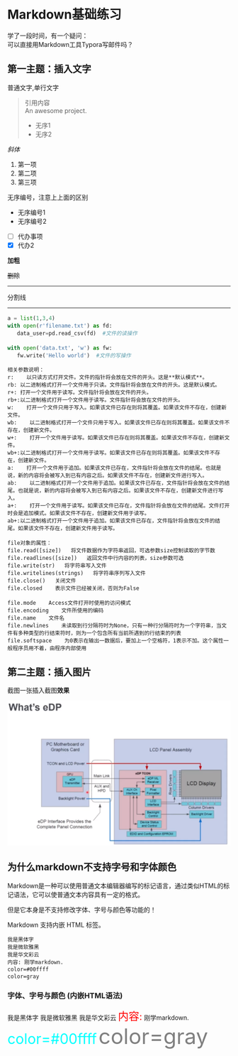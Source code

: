 # Markdown基础练习
学了一段时间，有一个疑问：   
可以直接用Markdown工具Typora写邮件吗？   
## 第一主题：插入文字

普通文字,单行文字

> 引用内容  
> An awesome project. 
> + 无序1
> + 无序2

*斜体*

1. 第一项
2. 第二项
3. 第三项

无序编号，注意上上面的区别

* 无序编号1
* 无序编号2

- [ ] 代办事项
- [x] 代办2

**加粗**

~~删除~~

***

分割线

***

```python
a = list(1,3,4)
with open(r'filename.txt') as fd:
   data_user=pd.read_csv(fd)  #文件的读操作

with open('data.txt', 'w') as fw:
   fw.write('Hello world')  #文件的写操作
```
```
相关参数说明：
r:    以只读方式打开文件。文件的指针将会放在文件的开头。这是**默认模式**。
rb: 以二进制格式打开一个文件用于只读。文件指针将会放在文件的开头。这是默认模式。
r+: 打开一个文件用于读写。文件指针将会放在文件的开头。
rb+:以二进制格式打开一个文件用于读写。文件指针将会放在文件的开头。
w:    打开一个文件只用于写入。如果该文件已存在则将其覆盖。如果该文件不存在，创建新文件。
wb:    以二进制格式打开一个文件只用于写入。如果该文件已存在则将其覆盖。如果该文件不存在，创建新文件。
w+:    打开一个文件用于读写。如果该文件已存在则将其覆盖。如果该文件不存在，创建新文件。
wb+:以二进制格式打开一个文件用于读写。如果该文件已存在则将其覆盖。如果该文件不存在，创建新文件。
a:    打开一个文件用于追加。如果该文件已存在，文件指针将会放在文件的结尾。也就是说，新的内容将会被写入到已有内容之后。如果该文件不存在，创建新文件进行写入。
ab:    以二进制格式打开一个文件用于追加。如果该文件已存在，文件指针将会放在文件的结尾。也就是说，新的内容将会被写入到已有内容之后。如果该文件不存在，创建新文件进行写入。
a+:    打开一个文件用于读写。如果该文件已存在，文件指针将会放在文件的结尾。文件打开时会是追加模式。如果该文件不存在，创建新文件用于读写。
ab+:以二进制格式打开一个文件用于追加。如果该文件已存在，文件指针将会放在文件的结尾。如果该文件不存在，创建新文件用于读写。

file对象的属性：
file.read([size])   将文件数据作为字符串返回，可选参数size控制读取的字节数
file.readlines([size])   返回文件中行内容的列表，size参数可选
file.write(str)   将字符串写入文件
file.writelines(strings)   将字符串序列写入文件
file.close()   关闭文件
file.closed    表示文件已经被关闭，否则为False

file.mode    Access文件打开时使用的访问模式
file.encoding    文件所使用的编码
file.name    文件名
file.newlines    未读取到行分隔符时为None，只有一种行分隔符时为一个字符串，当文件有多种类型的行结束符时，则为一个包含所有当前所遇到的行结束的列表
file.softspace    为0表示在输出一数据后，要加上一个空格符，1表示不加。这个属性一般程序员用不着，由程序内部使用
```

## 第二主题：插入图片

截图一张插入截图**效果**

![eDP图片](./eDP.png)

## 为什么markdown不支持字号和字体颜色

Markdown是一种可以使用普通文本编辑器编写的标记语言，通过类似HTML的标记语法，它可以使普通文本内容具有一定的格式。

但是它本身是不支持修改字体、字号与颜色等功能的！

Markdown 支持内嵌 HTML 标签。
```
我是黑体字
我是微软雅黑
我是华文彩云
内容: 刚学markdown.
color=#00ffff
color=gray
```

### 字体、字号与颜色 (内嵌HTML语法)

<font face="黑体">我是黑体字</font>
<font face="微软雅黑">我是微软雅黑</font>
<font face="STCAIYUN">我是华文彩云</font>
<font color=red size=5 face="微软雅黑" >内容:</font> 刚学markdown.
<font color=#00ffff size=6>color=#00ffff</font>
<font color=gray size=10>color=gray</font>


